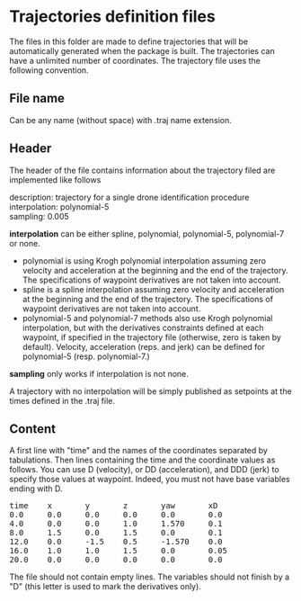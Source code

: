 Trajectories definition files
===
The files in this folder are made to define trajectories that will be automatically generated when the package is built.
The trajectories can have a unlimited number of coordinates. The trajectory file uses the following convention.

File name
---
Can be any name (without space) with .traj name extension.

Header
---
The header of the file contains information about the trajectory filed are implemented like follows

description: trajectory for a single drone identification procedure\
interpolation: polynomial-5\
sampling: 0.005

**interpolation** can be either spline, polynomial, polynomial-5, polynomial-7 or none.

- polynomial is using Krogh polynomial interpolation assuming zero velocity and acceleration at the beginning and the
  end of the trajectory. The specifications of waypoint derivatives are not taken into account.
- spline is a spline interpolation assuming zero velocity and acceleration at the beginning and the end of the
  trajectory. The specifications of waypoint derivatives are not taken into account.
- polynomial-5 and polynomial-7 methods also use Krogh polynomial interpolation, but with the derivatives constraints
  defined at each waypoint, if specified in the trajectory file (otherwise, zero is taken by default). Velocity,
  acceleration (reps. and jerk) can be defined for polynomial-5 (resp. polynomial-7.)

**sampling** only works if interpolation is not none.

A trajectory with no interpolation will be simply published as setpoints at the times defined in the .traj file.

Content
---
A first line with "time" and the names of the coordinates separated by tabulations. Then lines containing the time and
the coordinate values as follows. You can use D (velocity), or DD (acceleration), and DDD (jerk) to specify those values
at waypoint. Indeed, you must not have base variables ending with D.

<pre>
time    x       y       z       yaw       xD
0.0     0.0     0.0     0.0     0.0       0.0
4.0     0.0     0.0     1.0     1.570     0.1
8.0     1.5     0.0     1.5     0.0       0.1
12.0    0.0     -1.5    0.5     -1.570    0.0
16.0    1.0     1.0     1.5     0.0       0.05
20.0    0.0     0.0     0.0     0.0       0.0
</pre>
The file should not contain empty lines. The variables should not finish by a "D" (this letter is used to mark the derivatives only).
